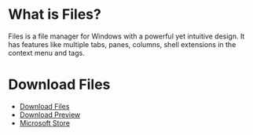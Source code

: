 # What is Files?

Files is a file manager for Windows with a powerful yet intuitive design. It has features like multiple tabs, panes, columns, shell extensions in the context menu and tags.

# Download Files

- [Download Files](/download/stable)
- [Download Preview](/download/preview)
- [Microsoft Store]({'https://www.microsoft.com/store/apps/9nghp3dx8hdx?cid=FilesWebsite'})
